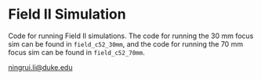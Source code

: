 # Field II Simulation

Code for running Field II simulations. The code for running the 30 mm focus sim can be found in 
`field_c52_30mm`, and the code for running the 70 mm focus sim can be found in `field_c52_70mm`.

ningrui.li@duke.edu

